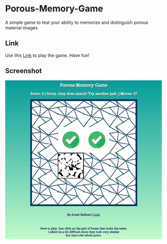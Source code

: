 # Porous-Memory-Game
A simple game to test your ability to memorize and distinguish porous material images 

## Link
Use this [Link](https://www.arashrabbani.com/Games/PorousMemory/index.html) to play the game. Have fun!

## Screenshot
![shot](https://github.com/ArashRabbani/Porous-Memory-Game/blob/main/screenshot.jpg)
